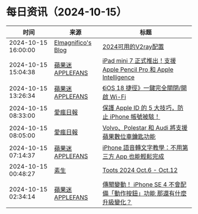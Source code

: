﻿# 每日资讯（2024-10-15）

|时间|来源|标题|
|---|---|---|
|2024-10-15 16:00:00|[Elmagnifico's Blog](http://elmagnifico.tech/feed.xml)|[2024可用的V2ray配置](https://elmagnifico.tech/2024/10/16/V2ray2/)|
|2024-10-15 15:04:38|[蘋果迷 APPLEFANS](https://applefans.today/feed/)|[iPad mini 7 正式推出！支援 Apple Pencil Pro 和 Apple Intelligence](https://applefans.today/2024-ipad-mini-7-launch/)|
|2024-10-15 13:26:34|[蘋果迷 APPLEFANS](https://applefans.today/feed/)|[《iOS 18 捷徑》一鍵完全關閉/開啟 Wi-Fi](https://applefans.today/2024-10-ios-18-shortcuts-wifi-switch/)|
|2024-10-15 08:33:00|[愛瘋日報](http://www.iphonetaiwan.org/feeds/posts/default)|[保護 Apple ID 的 5 大技巧，防止 iPhone 帳號被駭！](https://www.iphonetaiwan.org/2024/10/secure-your-apple-id.html)|
|2024-10-15 08:05:00|[愛瘋日報](http://www.iphonetaiwan.org/feeds/posts/default)|[Volvo、Polestar 和 Audi 將支援蘋果數位車鑰匙功能](https://www.iphonetaiwan.org/2024/10/apple-digital-car-key-volvo-polestar-audi.html)|
|2024-10-15 07:14:37|[蘋果迷 APPLEFANS](https://applefans.today/feed/)|[iPhone 語音轉文字教學：不用第三方 App 也能輕鬆完成](https://applefans.today/2024-how-to-voice-to-text-iphone/)|
|2024-10-15 00:48:27|[素生](http://z.arlmy.me/atom.xml)|[Toots 2024 Oct.6 - Oct.12](http://z.arlmy.me/posts/MastodonArchives/2024/MastodonTootsArchives_20241012/)|
|2024-10-15 02:34:14|[蘋果迷 APPLEFANS](https://applefans.today/feed/)|[傳聞變動！ iPhone SE 4 不會配備「動作按鈕」功能 那還有什麼升級變化？](https://applefans.today/2024-10-iphone-se-4-action-button-rumors/)|
